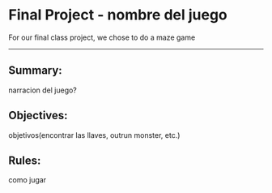 # Final Project - nombre del juego 

For our final class project, we chose to do a maze game

---

## Summary:
narracion del juego?


## Objectives:
objetivos(encontrar las llaves, outrun monster, etc.)

## Rules:
como jugar
